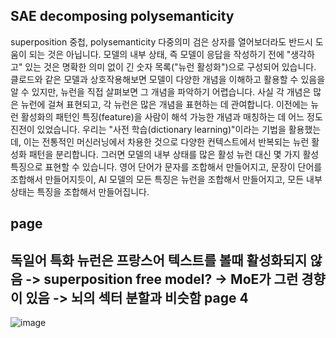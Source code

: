 SAE decomposing polysemanticity
---------------------------
superposition 중첩, polysemanticity 다중의미
검은 상자를 열어보더라도 반드시 도움이 되는 것은 아닙니다.
모델의 내부 상태, 즉 모델이 응답을 작성하기 전에 "생각하고" 있는 것은 명확한 의미 없이 긴 숫자 목록("뉴런 활성화")으로 구성되어 있습니다. 
클로드와 같은 모델과 상호작용해보면 모델이 다양한 개념을 이해하고 활용할 수 있음을 알 수 있지만, 뉴런을 직접 살펴보면 그 개념을 파악하기 어렵습니다. 
사실 각 개념은 많은 뉴런에 걸쳐 표현되고, 각 뉴런은 많은 개념을 표현하는 데 관여합니다.
이전에는 뉴런 활성화의 패턴인 특징(feature)을 사람이 해석 가능한 개념과 매칭하는 데 어느 정도 진전이 있었습니다. 
우리는 "사전 학습(dictionary learning)"이라는 기법을 활용했는데, 
이는 전통적인 머신러닝에서 차용한 것으로 다양한 컨텍스트에서 반복되는 뉴런 활성화 패턴을 분리합니다.
그러면 모델의 내부 상태를 많은 활성 뉴런 대신 몇 가지 활성 특징으로 표현할 수 있습니다. 
영어 단어가 문자를 조합해서 만들어지고, 문장이 단어를 조합해서 만들어지듯이, 
AI 모델의 모든 특징은 뉴런을 조합해서 만들어지고, 모든 내부 상태는 특징을 조합해서 만들어집니다.

page 
----------------
독일어 특화 뉴런은 프랑스어 텍스트를 볼때 활성화되지 않음 -> superposition free model? -> MoE가 그런 경향이 있음 -> 뇌의 섹터 분할과 비슷함
page 4
------------------
![image](https://github.com/jinuk0211/ai_paper_review/assets/150532431/afb3e608-defd-4a94-adde-ec182e06e374)
